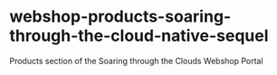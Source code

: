 # webshop-products-soaring-through-the-cloud-native-sequel
Products section of the Soaring through the Clouds Webshop Portal
